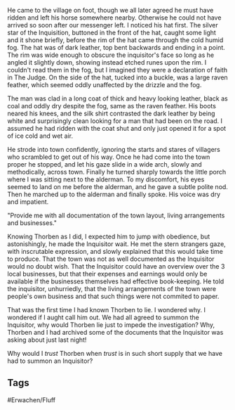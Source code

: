 He came to the village on foot, though we all later agreed he must have ridden and left his horse somewhere nearby. Otherwise he could not have arrived so soon after our messenger left. I noticed his hat first. The silver star of the Inquisition, buttoned in the front of the hat, caught some light and it shone briefly, before the rim of the hat came through the cold humid fog. The hat was of dark leather, top bent backwards and ending in a point. The rim was wide enough to obscure the inquisitor's face so long as he angled it slightly down, showing instead etched runes upon the rim. I couldn't read them in the fog, but I imagined they were a declaration of faith in The Judge. On the side of the hat, tucked into a buckle, was a large raven feather, which seemed oddly unaffected by the drizzle and the fog.

The man was clad in a long coat of thick and heavy looking leather, black as coal and oddly dry despite the fog, same as the raven feather. His boots neared his knees, and the silk shirt contrasted the dark leather by being white and surprisingly clean looking for a man that had been on the road. I assumed he had ridden with the coat shut and only just opened it for a spot of ice cold and wet air.

He strode into town confidently, ignoring the starts and stares of villagers who scrambled to get out of his way. Once he had come into the town proper he stopped, and let his gaze slide in a wide arch, slowly and methodically, across town. Finally he turned sharply towards the little porch where I was sitting next to the alderman. To my discomfort, his eyes seemed to land on me before the alderman, and he gave a subtle polite nod. Then he marched up to the alderman and finally spoke. His voice was dry and impatient.

"Provide me with all documentation of the town layout, living arrangements and businesses."

Knowing Thorben as I did, I expected him to jump with obedience, but astonishingly, he made the Inquisitor wait. He met the stern strangers gaze, with inscrutable expression, and slowly explained that this would take time to produce. That the town was not as well documented as the Inquisitor would no doubt wish. That the Inquisitor could have an overview over the 3 local businesses, but that their expenses and earnings would only be available if the businesses themselves had effective book-keeping. He told the inquisitor, unhurriedly, that the living arrangements of the town were people's own business and that such things were not commited to paper.

That was the first time I had known Thorben to lie. I wondered why. I wondered if I aught call him out. We had all agreed to summon the Inquisitor, why would Thorben lie just to impede the investigation? Why, Thorben and I had archived some of the documents that the Inquisitor was asking about just last night!

Why would I *trust* Thorben when *trust* is in such short supply that we have had to summon an Inquisitor?

## Tags
#Erwachen/Fluff 